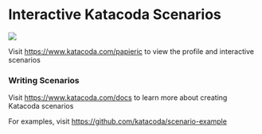 # Interactive Katacoda Scenarios

[![](http://shields.katacoda.com/katacoda/papieric/count.svg)](https://www.katacoda.com/papieric "Get your profile on Katacoda.com")

Visit https://www.katacoda.com/papieric to view the profile and interactive scenarios

### Writing Scenarios
Visit https://www.katacoda.com/docs to learn more about creating Katacoda scenarios

For examples, visit https://github.com/katacoda/scenario-example
